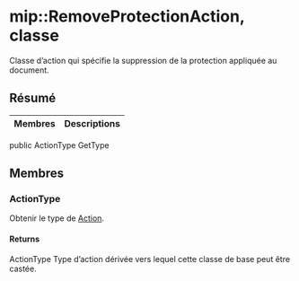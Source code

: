 # <a name="class-mipremoveprotectionaction"></a>mip::RemoveProtectionAction, classe 
Classe d’action qui spécifie la suppression de la protection appliquée au document.
## <a name="summary"></a>Résumé
 Membres                        | Descriptions                                
--------------------------------|---------------------------------------------
public ActionType GetType
## <a name="members"></a>Membres
### <a name="actiontype"></a>ActionType
Obtenir le type de [Action](#classmip_1_1_action).
#### <a name="returns"></a>Returns
ActionType Type d’action dérivée vers lequel cette classe de base peut être castée.